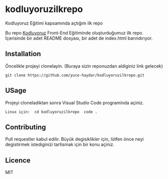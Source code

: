 # kodluyoruzilkrepo
Kodluyoruz Eğitimi kapsamında açtığım ilk repo

Bu repo [Kodluyoruz](https://kodluyoruz.org/tr/kodluyoruz/) Front-End Eğitiminde oluşturduğumuz ilk repo. İçerisinde bir adet README dosyası, bir adet de index.html barındırıyor.

## Installation
Öncelikle projeyi clonelayin. (Buraya sizin reponuzdan aldiginiz link gelecek)

```git clone https://github.com/yuce-haydar/kodluyoruzilkrepo.git```

## USage
Projeyi cloneladiktan sonra Visual Studio Code programinda açiniz.

``` Linux için:  cd kodluyoruzilkrepo  code .  ```
## Contributing
Pull requestler kabul edilir. Büyük degisiklikler için, lütfen önce neyi degistirmek istediginizi tartismak için bir konu açiniz.
## Licence 
MIT
